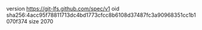 version https://git-lfs.github.com/spec/v1
oid sha256:4acc95f78811713dc4bd1773cfcc8b6108d37487fc3a90968351cc1b1070f374
size 2070
